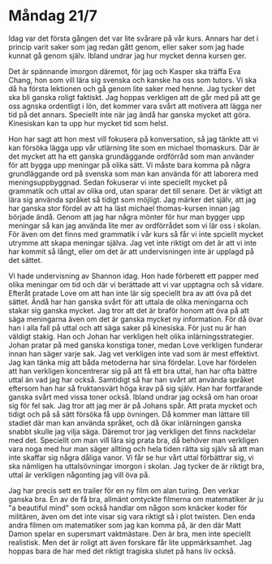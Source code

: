 # Måndag 21/7
Idag var det första gången det var lite svårare på vår kurs. Annars har det i princip varit saker som jag redan gått genom, eller saker som jag hade kunnat gå genom själv. Ibland undrar jag hur mycket denna kursen ger. 

Det är spännande imorgon däremot, för jag och Kasper ska träffa Eva Chang, hon som vill lära sig svenska och kanske ha oss som tutors. Vi ska då ha första lektionen och gå genom lite saker med henne. Jag tycker det ska bli ganska roligt faktiskt. Jag hoppas verkligen att de går med på att ge oss agnska ordentligt i lön, det kommer vara svårt att motivera att lägga ner tid på det annars. Speciellt inte när jag ändå har ganska mycket att göra. Kinesiskan kan ta upp hur mycket tid som helst.

Hon har sagt att hon mest vill fokusera på konversation, så jag tänkte att vi kan försöka lägga upp vår utlärning lite som en michael thomaskurs. Där är det mycket att ha ett ganska grundäggande ordförråd som man använder för att bygga upp meningar på olika sätt. Vi måste bara komma på några grundläggande ord på svenska som man kan använda för att laborera med meningsuppbyggnad. Sedan fokuserar vi inte speciellt mycket på grammatik och uttal av olika ord, utan sparar det till senare. Det är viktigt att lära sig använda språket så tidigt som möjligt. Jag märker det själv, att jag har ganska stor fördel av att ha läst michael thomas-kursen innan jag började ändå. Genom att jag har några mönter för hur man bygger upp meningar så kan jag använda lite mer av ordförrådet som vi lär oss i skolan. För även om det finns med grammatik i vår kurs så får vi inte spciellt mycket utrymme att skapa meningar själva. Jag vet inte riktigt om det är att vi inte har kommit så långt, eller om det är att undervisningen inte är upplagd på det sättet. 

Vi hade undervisning av Shannon idag. Hon hade förberett ett papper med olika meningar om tid och där vi berättade att vi var upptagna och så vidare. Efteråt pratade Love om att han inte lär sig speciellt bra av att öva på det sättet. Ändå har han ganska svårt för att uttala de olika meningarna och stakar sig ganska mycket. Jag tror att det är braför honom att öva på att säga meningarna även om det är ganska mycket ny information. För då övar han i alla fall på uttal och att säga saker på kinesiska. För just nu är han väldigt stakig. Han och Johan har verkligen helt olika inlärningsstrategier. Johan pratar på med ganska konstiga toner, medan Love verkligen funderar innan han säger varje sak. Jag vet verkligen inte vad som är mest effektivt. Jag kan tänka mig att båda metoderna har sina fördelar. Love har fördelen att han verkligen koncentrerar sig på att få ett bra uttal, han har ofta bättre uttal än vad jag har också. Samtidigt så har han svårt att använda språket eftersom han har så fruktansvärt höga krav på sig själv. Han har fortfarande ganska svårt med vissa toner också. Ibland undrar jag också om han oroar sig för fel sak. Jag tror att jag mer är på Johans spår. Att prata mycket och tidigt och på så sätt försöka få upp övningen. Då kommer man lättare till stadiet där man kan använda språket, och då ökar inlärningen ganska snabbt skulle jag vilja säga. Däremot tror jag verkligen det finns nackdelar med det. Speciellt om man vill lära sig prata bra, då behöver man verkligen vara noga med hur man säger allting och hela tiden rätta sig själv så att man inte skaffar sig några dåliga vanor. Vi får se hur vårt uttal förbättrar sig, vi ska nämligen ha uttalsövningar imorgon i skolan. Jag tycker de är riktigt bra, uttal är verkligen någonting jag vill öva på. 

Jag har precis sett en trailer för en ny film om alan turing. Den verkar ganska bra. En av de få bra, allmänt omtyckte filmerna om matematiker är ju "a beautiful mind" som också handlar om någon som knäcker koder för militären, även om det inte visar sig vara riktigt så i plot twisten. Den enda andra filmen om matematiker som jag kan komma på, är den där Matt Damon spelar en supersmart vaktmästare. Den är bra, men inte speciellt realistisk. Men det är roligt att även forskare får lite uppmärksamhet. Jag hoppas bara de har med det riktigt tragiska slutet på hans liv också. 

